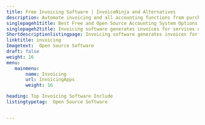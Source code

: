 ```yaml
---
title: Free Invoicing Software | InvoiceNinja and Alternatives
description: Automate invoicing and all accounting functions from purchase to sales. Streamline book keeping with transparency in cash flows with insightful reporting.
singlepageh1title: Best Free and Open Source Accounting System Options
singlepageh2title: Invoicing software generates invoices for services or products, and keeps track of cash flow. Improve finance management with automated book keeping processes.
Shortdescriptionlistingpage: Invoicing software generates invoices for services or products, and keeps track of cash flow. Improve finance management with automated book keeping processes.
linktitle: invoicing
Imagetext:  Open Source Software
draft: false
weight: 16
menu:
   mainmenu: 
       name: Invoicing
       url: InvoicingApps
       weight: 16

heading: Top Invoicing Software Include
listingtypetag:  Open Source Software


---
```


